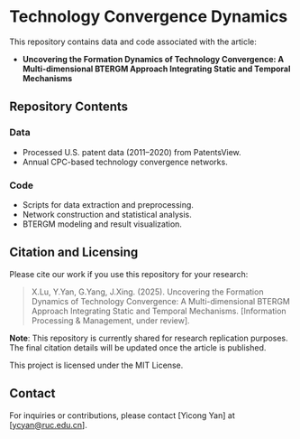 # Technology Convergence Dynamics
This repository contains data and code associated with the article:
- **Uncovering the Formation Dynamics of Technology Convergence: A Multi-dimensional BTERGM Approach Integrating Static and Temporal Mechanisms**

## Repository Contents
### Data
- Processed U.S. patent data (2011–2020) from PatentsView.
- Annual CPC-based technology convergence networks.
### Code
- Scripts for data extraction and preprocessing.
- Network construction and statistical analysis.
- BTERGM modeling and result visualization.

## Citation and Licensing
Please cite our work if you use this repository for your research:

> X.Lu, Y.Yan, G.Yang, J.Xing. (2025). Uncovering the Formation Dynamics of Technology Convergence: A Multi-dimensional BTERGM Approach Integrating Static and Temporal Mechanisms. [Information Processing & Management, under review].

**Note**: This repository is currently shared for research replication purposes. The final citation details will be updated once the article is published.

This project is licensed under the MIT License.

## Contact
For inquiries or contributions, please contact [Yicong Yan] at [ycyan@ruc.edu.cn].
